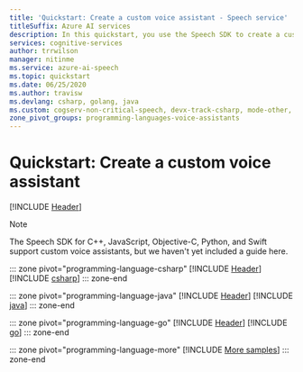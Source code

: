 ```yaml
---
title: 'Quickstart: Create a custom voice assistant - Speech service'
titleSuffix: Azure AI services
description: In this quickstart, you use the Speech SDK to create a custom voice assistant.
services: cognitive-services
author: trrwilson
manager: nitinme
ms.service: azure-ai-speech
ms.topic: quickstart
ms.date: 06/25/2020
ms.author: travisw
ms.devlang: csharp, golang, java
ms.custom: cogserv-non-critical-speech, devx-track-csharp, mode-other, devx-track-extended-java, devx-track-go
zone_pivot_groups: programming-languages-voice-assistants
---
```


# Quickstart: Create a custom voice assistant

[!INCLUDE [Header](../includes/quickstarts/voice-assistants/header.md)]

> [!NOTE]
> The Speech SDK for C++, JavaScript, Objective-C, Python, and Swift support custom voice assistants, but we haven't yet included a guide here. 

::: zone pivot="programming-language-csharp"
[!INCLUDE [Header](../includes/quickstarts/voice-assistants/csharp/header.md)]
[!INCLUDE [csharp](../includes/quickstarts/voice-assistants/csharp/csharp.md)]
::: zone-end

::: zone pivot="programming-language-java"
[!INCLUDE [Header](../includes/quickstarts/voice-assistants/java/header.md)]
[!INCLUDE [java](../includes/quickstarts/voice-assistants/java/java.md)]
::: zone-end

::: zone pivot="programming-language-go"
[!INCLUDE [Header](../includes/quickstarts/voice-assistants/go/header.md)]
[!INCLUDE [go](../includes/quickstarts/voice-assistants/go/go.md)]
::: zone-end

::: zone pivot="programming-language-more"
[!INCLUDE [More samples](../includes/quickstarts/voice-assistants/more/more.md)]
::: zone-end

